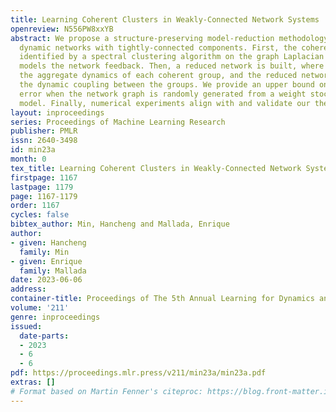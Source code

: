 ```yaml
---
title: Learning Coherent Clusters in Weakly-Connected Network Systems
openreview: N556PW8xxYB
abstract: We propose a structure-preserving model-reduction methodology for large-scale
  dynamic networks with tightly-connected components. First, the coherent groups are
  identified by a spectral clustering algorithm on the graph Laplacian matrix that
  models the network feedback. Then, a reduced network is built, where each node represents
  the aggregate dynamics of each coherent group, and the reduced network captures
  the dynamic coupling between the groups. We provide an upper bound on the approximation
  error when the network graph is randomly generated from a weight stochastic block
  model. Finally, numerical experiments align with and validate our theoretical findings.
layout: inproceedings
series: Proceedings of Machine Learning Research
publisher: PMLR
issn: 2640-3498
id: min23a
month: 0
tex_title: Learning Coherent Clusters in Weakly-Connected Network Systems
firstpage: 1167
lastpage: 1179
page: 1167-1179
order: 1167
cycles: false
bibtex_author: Min, Hancheng and Mallada, Enrique
author:
- given: Hancheng
  family: Min
- given: Enrique
  family: Mallada
date: 2023-06-06
address:
container-title: Proceedings of The 5th Annual Learning for Dynamics and Control Conference
volume: '211'
genre: inproceedings
issued:
  date-parts:
  - 2023
  - 6
  - 6
pdf: https://proceedings.mlr.press/v211/min23a/min23a.pdf
extras: []
# Format based on Martin Fenner's citeproc: https://blog.front-matter.io/posts/citeproc-yaml-for-bibliographies/
---
```

